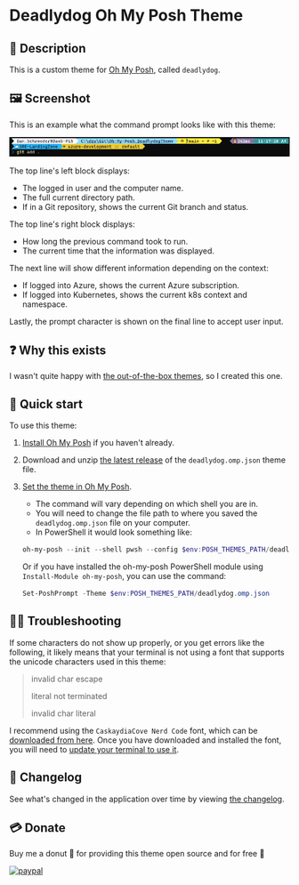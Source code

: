 # Deadlydog Oh My Posh Theme

## 💬 Description

This is a custom theme for [Oh My Posh](https://ohmyposh.dev), called `deadlydog`.

## 🖼 Screenshot

This is an example what the command prompt looks like with this theme:

![deadlydog oh-my-posh screenshot](docs/Images/deadlydog-theme-screenshot.png)

The top line's left block displays:

- The logged in user and the computer name.
- The full current directory path.
- If in a Git repository, shows the current Git branch and status.

The top line's right block displays:

- How long the previous command took to run.
- The current time that the information was displayed.

The next line will show different information depending on the context:

- If logged into Azure, shows the current Azure subscription.
- If logged into Kubernetes, shows the current k8s context and namespace.

Lastly, the prompt character is shown on the final line to accept user input.

## ❓ Why this exists

I wasn't quite happy with [the out-of-the-box themes](https://ohmyposh.dev/docs/themes), so I created this one.

## 🚀 Quick start

To use this theme:

1. [Install Oh My Posh](https://ohmyposh.dev/docs/windows) if you haven't already.
1. Download and unzip [the latest release](https://github.com/deadlydog/Oh-My-Posh.DeadlydogTheme/releases) of the `deadlydog.omp.json` theme file.
1. [Set the theme in Oh My Posh](https://ohmyposh.dev/docs/windows#replace-your-existing-prompt).

   - The command will vary depending on which shell you are in.
   - You will need to change the file path to where you saved the `deadlydog.omp.json` file on your computer.
   - In PowerShell it would look something like:

   ```powershell
   oh-my-posh --init --shell pwsh --config $env:POSH_THEMES_PATH/deadlydog.omp.json | Invoke-Expression
   ```

   Or if you have installed the oh-my-posh PowerShell module using `Install-Module oh-my-posh`, you can use the command:

   ```powershell
   Set-PoshPrompt -Theme $env:POSH_THEMES_PATH/deadlydog.omp.json
   ```

## 🕵️‍♀️ Troubleshooting

If some characters do not show up properly, or you get errors like the following, it likely means that your terminal is not using a font that supports the unicode characters used in this theme:

> invalid char escape
>
> literal not terminated
>
> invalid char literal

I recommend using the `CaskaydiaCove Nerd Code` font, which can be [downloaded from here](https://www.nerdfonts.com/font-downloads).
Once you have downloaded and installed the font, you will need to [update your terminal to use it](https://blog.danskingdom.com/Update-your-terminal-font-in-Windows-Terminal-and-VS-Code-and-Visual-Studio/).

## 📃 Changelog

See what's changed in the application over time by viewing [the changelog](Changelog.md).

## 💳 Donate

Buy me a donut 🍩 for providing this theme open source and for free 🙂

[![paypal](https://www.paypalobjects.com/en_US/i/btn/btn_donateCC_LG.gif)](https://www.paypal.me/deadlydogDan/5USD)
